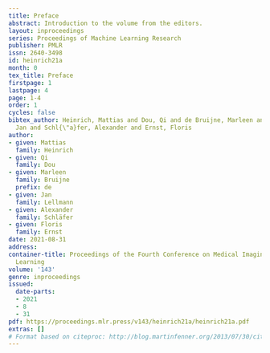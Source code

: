 ```yaml
---
title: Preface
abstract: Introduction to the volume from the editors.
layout: inproceedings
series: Proceedings of Machine Learning Research
publisher: PMLR
issn: 2640-3498
id: heinrich21a
month: 0
tex_title: Preface
firstpage: 1
lastpage: 4
page: 1-4
order: 1
cycles: false
bibtex_author: Heinrich, Mattias and Dou, Qi and de Bruijne, Marleen and Lellmann,
  Jan and Schl{\"a}fer, Alexander and Ernst, Floris
author:
- given: Mattias
  family: Heinrich
- given: Qi
  family: Dou
- given: Marleen
  family: Bruijne
  prefix: de
- given: Jan
  family: Lellmann
- given: Alexander
  family: Schläfer
- given: Floris
  family: Ernst
date: 2021-08-31
address:
container-title: Proceedings of the Fourth Conference on Medical Imaging with Deep
  Learning
volume: '143'
genre: inproceedings
issued:
  date-parts:
  - 2021
  - 8
  - 31
pdf: https://proceedings.mlr.press/v143/heinrich21a/heinrich21a.pdf
extras: []
# Format based on citeproc: http://blog.martinfenner.org/2013/07/30/citeproc-yaml-for-bibliographies/
---
```

